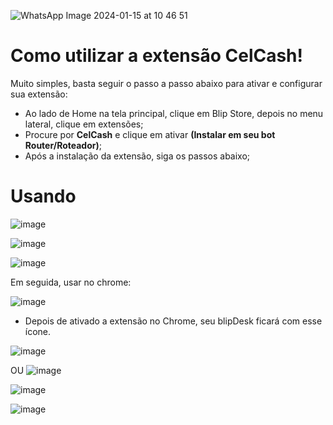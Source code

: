 ![WhatsApp Image 2024-01-15 at 10 46 51](https://github.com/Wilkor/doc-plugin-agenda/assets/34819624/1e478593-7bd6-42bf-95b7-894c3f966916)


# Como utilizar a extensão CelCash!


Muito simples, basta seguir o passo a passo abaixo para ativar e configurar sua extensão:

 - Ao lado de Home na tela principal, clique em Blip Store, depois no menu lateral, clique em extensões;
 - Procure por **CelCash** e clique em ativar **(Instalar em seu bot Router/Roteador)**;
 - Após a instalação da extensão, siga os passos abaixo;
 
 # Usando

 ![image](https://github.com/Wilkor/doc-plugin-cel_cash/assets/34819624/7863d55f-f7e5-4296-9372-bdcaeaa0326f)

![image](https://github.com/Wilkor/doc-plugin-cel_cash/assets/34819624/7fa80f35-4f0d-45b9-a65d-25c7fedfebcc)


![image](https://github.com/Wilkor/doc-plugin-cel_cash/assets/34819624/fdfc3b2c-e36f-4469-9263-acebe2a00219)


   Em seguida, usar no chrome:
   
   ![image](https://user-images.githubusercontent.com/34819624/208984825-6bb8e412-70f9-4d92-852b-90510b0ba778.png)


  - Depois de ativado a extensão no Chrome, seu blipDesk ficará com esse ícone.
  
  ![image](https://user-images.githubusercontent.com/34819624/208979059-2e8abae9-c1ae-4d9b-ba2c-4dfea2de5df2.png)

  OU
![image](https://github.com/Wilkor/doc-plugin-cel_cash/assets/34819624/af38b36b-73f5-4a08-a6d6-bc4b6d3ac820)


![image](https://github.com/Wilkor/doc-plugin-cel_cash/assets/34819624/a7075607-79da-485e-a7e5-230842c34121)

![image](https://github.com/Wilkor/doc-plugin-cel_cash/assets/34819624/684a517f-b3f7-4eb7-b071-dbc358e24b42)

  
